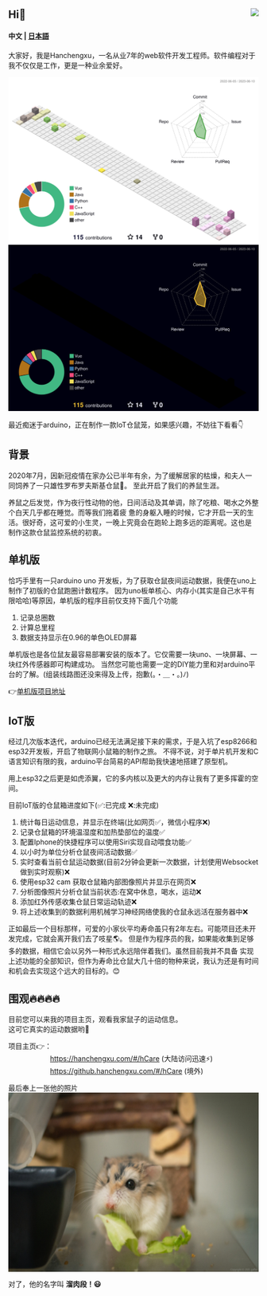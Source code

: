 Hi👋  <img align="right" src="https://komarev.com/ghpvc/?username=hanchengxu&style=flat-square"/>
-------
#### 中文 | [日本語](https://github.com/a2181745/a2181745/blob/main/README-ja.md) 
大家好，我是Hanchengxu，一名从业7年的web软件开发工程师。软件编程对于我不仅仅是工作，更是一种业余爱好。

<!-- <a href="https://github.com/hanchengxu/github-readme-stats">
<img align="center" src="https://github-readme-stats.vercel.app/api?username=hanchengxu&show_icons=true&include_all_commits=true&theme=dracula&hide_border=true" alt="Anurag's github stats" />
</a> 
<a href="https://github.com/hanchengxu/github-readme-stats">
 <img align="center" src="https://github-readme-stats.vercel.app/api/top-langs/?username=hanchengxu&layout=compact&theme=dracula&hide_border=true" />
</a> -->

![](./profile-3d-contrib/profile-season-animate.svg#gh-light-mode-only)
![](./profile-3d-contrib/profile-night-rainbow.svg#gh-dark-mode-only)


最近痴迷于arduino，正在制作一款IoT仓鼠笼，如果感兴趣，不妨往下看看👇

## 背景
2020年7月，因新冠疫情在家办公已半年有余，为了缓解居家的枯燥，和夫人一同饲养了一只雄性罗布罗夫斯基仓鼠🐹。
至此开启了我们的养鼠生涯。

养鼠之后发觉，作为夜行性动物的他，日间活动及其单调，除了吃粮、喝水之外整个白天几乎都在睡觉。而等我们拖着疲
惫的身躯入睡的时候，它才开启一天的生活。很好奇，这可爱的小生灵，一晚上究竟会在跑轮上跑多远的距离呢。这也是
制作这款仓鼠监控系统的初衷。

## 单机版
恰巧手里有一只arduino uno 开发板，为了获取仓鼠夜间运动数据，我便在uno上制作了初版的仓鼠跑圈计数程序。
因为uno板单核心、内存小(其实是自己水平有限哈哈)等原因，单机版的程序目前仅支持下面几个功能  
1. 记录总圈数  
2. 计算总里程  
3. 数据支持显示在0.96的单色OLED屏幕 

单机版也是各位鼠友最容易部署安装的版本了。它仅需要一块uno、一块屏幕、一块红外传感器即可构建成功。
当然您可能也需要一定的DIY能力里和对arduino平台的了解。(组装线路图还没来得及上传，抱歉(。・＿・。)ﾉ)

👉[单机版项目地址](https://github.com/a2181745/hamster_arduino) 

## IoT版
经过几次版本迭代，arduino已经无法满足接下来的需求，于是入坑了esp8266和esp32开发板，开启了物联网小鼠箱的制作之旅。
不得不说，对于单片机开发和C语言知识有限的我，arduino平台简易的API帮助我快速地搭建了原型机。  

用上esp32之后更是如虎添翼，它的多内核以及更大的内存让我有了更多挥霍的空间。

目前IoT版的仓鼠箱进度如下(✅:已完成 ❌:未完成)
1. 统计每日运动信息，并显示在终端(比如网页✅，微信小程序❌)
2. 记录仓鼠箱的环境温湿度和加热垫部位的温度✅
3. 配置Iphone的快捷程序可以使用Siri实现自动喂食功能✅
4. 以小时为单位分析仓鼠夜间活动数据✅
5. 实时查看当前仓鼠运动数据(目前2分钟会更新一次数据，计划使用Websocket做到实时观察)❌
6. 使用esp32 cam 获取仓鼠箱内部图像照片并显示在网页❌
7. 分析图像照片分析仓鼠当前状态:在窝中休息，喝水，运动❌
8. 添加红外传感收集仓鼠日常运动轨迹❌
10. 将上述收集到的数据利用机械学习神经网络使我的仓鼠永远活在服务器中❌

正如最后一个目标那样，可爱的小家伙平均寿命虽只有2年左右。可能项目还未开发完成，它就会离开我们去了吱星🌎。
但是作为程序员的我，如果能收集到足够多的数据，相信它会以另外一种形式永远陪伴着我们。虽然目前我并不具备
实现上述功能的全部知识，但作为寿命比仓鼠大几十倍的物种来说，我认为还是有时间和机会去实现这个远大的目标的。😊

## 围观🔥🔥🔥🔥
目前您可以来我的项目主页，观看我家鼠子的运动信息。  
这可它真实的运动数据哟💪

项目主页👉：  
 　　　　　　https://hanchengxu.com/#/hCare (大陆访问迅速⚡)  
 　　　　　　https://github.hanchengxu.com/#/hCare (境外)

最后奉上一张他的照片  
<img src="https://github.com/a2181745/hamster-esp32/blob/main/hamster.jpg" width = "600" height = "360" alt="" align=center />


对了，他的名字叫 **溜肉段！😃**

